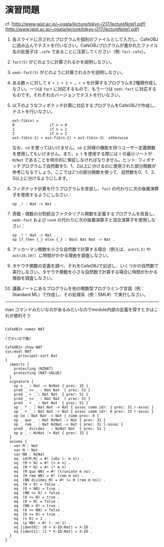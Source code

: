 # 演習問題
cf. [http://www.jaist.ac.jp/~ogata/lecture/tokyo-i217/lectureNote1.pdf](http://www.jaist.ac.jp/~ogata/lecture/tokyo-i217/lectureNote1.pdf)

1. 各スライドに示されたプログラムを個別のファイルとして入力し、CafeOBJに読み込んでテストを行いなさい。CafeOBJプログラムが書かれたファイル名の拡張子は `.cafe` であることに注意してください（例: `fact.cafe`）。

2. `fact(5)` がどのように計算されるかを説明しなさい。

3. `oedc-fact(5)` がどのように計算されるかを説明しなさい。

4. ある数 `n` に対して `0 + 1 + 2 + … + n` を計算するプログラムを2種類作成しなさい。一つは `fact` に対応するもので、もう一つは `oedc-fact` に対応するものです。それぞれのバージョンでテストを行いなさい。

5. 以下のようなフィボナッチ計算に対応するプログラムをCafeOBJで作成し、テストを行いなさい。

   ```
   ext-fib(n) =
   0                if n = 0
   1                if n = 1
   2                if n = 2
   ext-fib(n-1) + ext-fib(n-2) + ext-fib(n-3)  otherwise
   ```

   なお、`sd` を使ってはいけません。`sd` と同様の機能を持つユーザー定義関数を使用してもいけません。また、`p t` を使用する際には `t` の最小ソートが `NzNat` であることを明示的に保証しなければなりません。ヒント: フィボナッチプログラムで自然数を0、1、2以上に分けるのに使用された部分関数が参考になるでしょう。ここでは2つの部分関数を使って、自然数を0、1、2、3以上に分けるようにします。

6. フィボナッチ計算を行うプログラムを改良し、`fact` の代わりに次の後置演算子を使用するようにしなさい：

   ```
   op _! : Nat -> Nat .
   ```

7. 奇数・偶数の分割統治ファクタリアル関数を定義するプログラムを改良し、`oedc-fact` および `cond` の代わりに次の後置演算子と混合演算子を使用しなさい：

   ```
   op _! : Nat -> Nat .
   op if_then {_} else {_} : Bool Nat Nat -> Nat .
   ```

8. アッカーマン関数を小さな自然数で計算する場合（例えば、`ack(5,5)` や `ack(10,10)`）に時間がかかる理由を調査しなさい。

9. タケウチ関数の定義を調べ、それをCafeOBJで記述し、いくつかの自然数で実行しなさい。タケウチ関数を小さな自然数で計算する場合に時間がかかる理由を調査しなさい。

10. 講義ノートにあるプログラムを他の関数型プログラミング言語（例：Standard ML）で作成し、その処理系（例：SML#）で実行しなさい。

---
man コマンドみたいなのがあるみたいなのでmodule内部の定義を探すときはこれが便利そう
```
  
CafeOBJ> names NAT
.
(でかいので略)

CafeOBJ> show NAT
sys:mod! NAT
      principal-sort Nat
{
  imports {
    protecting (NZNAT)
    protecting (NAT-VALUE)
  }
  signature {
    op s _ : Nat -> NzNat { prec: 15 }
    pred _ >= _ : Nat Nat  { prec: 51 }
    pred _ > _ : Nat Nat  { prec: 51 }
    pred _ <= _ : Nat Nat  { prec: 51 }
    pred _ < _ : Nat Nat  { prec: 51 }
    op _ * _ : Nat Nat -> Nat { assoc comm idr: 1 prec: 31 r-assoc }
    op _ + _ : Nat Nat -> Nat { assoc comm idr: 0 prec: 33 r-assoc }
    op sd : Nat Nat -> Nat { comm prec: 0 }
    op _ quo _ : Nat NzNat -> Nat { prec: 31 }
    op _ rem _ : Nat NzNat -> Nat { prec: 31 l-assoc }
    pred _ divides _ : NzNat Nat  { prec: 51 }
    op p _ : NzNat -> Nat { prec: 15 }
  }
  axioms {
    var M : Nat
    var N : Nat
    var NN : NzNat
    eq  sd(M,N) = #! (abs (- m n)) .
    eq  (M + N) = #! (+ m n) .
    eq  (M * N) = #! (* m n) .
    eq  (M quo NN) = #! (truncate m nn) .
    eq  (M rem NN) = #! (rem m nn) .
    eq  (NN divides M) = #! (= 0 (rem m nn)) .
    eq  (N < 0) = false .
    eq  (0 < NN) = true .
    eq  (NN <= 0) = false .
    eq  (0 <= N) = true .
    eq  (0 > N) = false .
    eq  (NN > 0) = true .
    eq  (0 >= NN) = false .
    eq  (N >= 0) = true .
    eq  (s 0) = 1 .
    eq  (p NN) = #! (- nn 1) .
    eq [ident0]: (0 + X-ID:Nat) = X-ID .
    eq [ident1]: (1 * X-ID:Nat) = X-ID .
  }
}
```